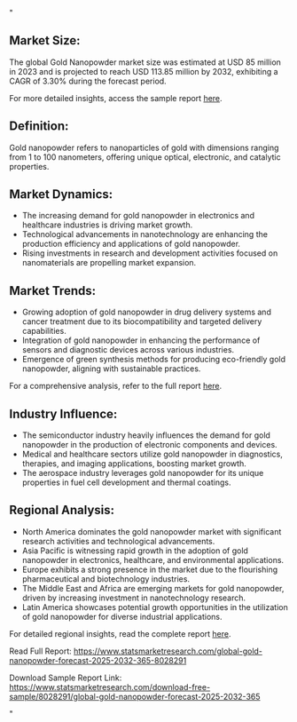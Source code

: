 "<!DOCTYPE html>
<html>
<head>
<title>Gold Nanopowder Market, Global Outlook and Forecast 2025-2032</title>
</head>
<body>

<h2>Market Size:</h2>
<p>The global Gold Nanopowder market size was estimated at USD 85 million in 2023 and is projected to reach USD 113.85 million by 2032, exhibiting a CAGR of 3.30% during the forecast period.</p>
<p>For more detailed insights, access the sample report <a href='https://www.statsmarketresearch.com/download-free-sample/8028291/global-gold-nanopowder-forecast-2025-2032-365'>here</a>.</p>

<h2>Definition:</h2>
<p>Gold nanopowder refers to nanoparticles of gold with dimensions ranging from 1 to 100 nanometers, offering unique optical, electronic, and catalytic properties.</p>

<h2>Market Dynamics:</h2>
<ul>
<li>The increasing demand for gold nanopowder in electronics and healthcare industries is driving market growth.</li>
<li>Technological advancements in nanotechnology are enhancing the production efficiency and applications of gold nanopowder.</li>
<li>Rising investments in research and development activities focused on nanomaterials are propelling market expansion.</li>
</ul>

<h2>Market Trends:</h2>
<ul>
<li>Growing adoption of gold nanopowder in drug delivery systems and cancer treatment due to its biocompatibility and targeted delivery capabilities.</li>
<li>Integration of gold nanopowder in enhancing the performance of sensors and diagnostic devices across various industries.</li>
<li>Emergence of green synthesis methods for producing eco-friendly gold nanopowder, aligning with sustainable practices.</li>
</ul>
<p>For a comprehensive analysis, refer to the full report <a href='https://www.statsmarketresearch.com/global-gold-nanopowder-forecast-2025-2032-365-8028291'>here</a>.</p>

<h2>Industry Influence:</h2>
<ul>
<li>The semiconductor industry heavily influences the demand for gold nanopowder in the production of electronic components and devices.</li>
<li>Medical and healthcare sectors utilize gold nanopowder in diagnostics, therapies, and imaging applications, boosting market growth.</li>
<li>The aerospace industry leverages gold nanopowder for its unique properties in fuel cell development and thermal coatings.</li>
</ul>

<h2>Regional Analysis:</h2>
<ul>
<li>North America dominates the gold nanopowder market with significant research activities and technological advancements.</li>
<li>Asia Pacific is witnessing rapid growth in the adoption of gold nanopowder in electronics, healthcare, and environmental applications.</li>
<li>Europe exhibits a strong presence in the market due to the flourishing pharmaceutical and biotechnology industries.</li>
<li>The Middle East and Africa are emerging markets for gold nanopowder, driven by increasing investment in nanotechnology research.</li>
<li>Latin America showcases potential growth opportunities in the utilization of gold nanopowder for diverse industrial applications.</li>
</ul>
<p>For detailed regional insights, read the complete report <a href='https://www.statsmarketresearch.com/global-gold-nanopowder-forecast-2025-2032-365-8028291'>here</a>.</p>

<p>Read Full Report: <a href='https://www.statsmarketresearch.com/global-gold-nanopowder-forecast-2025-2032-365-8028291'>https://www.statsmarketresearch.com/global-gold-nanopowder-forecast-2025-2032-365-8028291</a></p>
<p>Download Sample Report Link: <a href='https://www.statsmarketresearch.com/download-free-sample/8028291/global-gold-nanopowder-forecast-2025-2032-365'>https://www.statsmarketresearch.com/download-free-sample/8028291/global-gold-nanopowder-forecast-2025-2032-365</a></p>

</body>
</html>"
